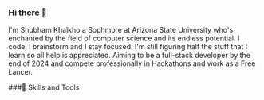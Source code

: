 ### Hi there 👋

<!--
**Shubhoom123/Shubhoom123** is a ✨ _special_ ✨ repository because its `README.md` (this file) appears on your GitHub profile.

Here are some ideas to get you started:

- 🔭 I’m currently working on ...
- 🌱 I’m currently learning ...
- 👯 I’m looking to collaborate on ...
- 🤔 I’m looking for help with ...
- 💬 Ask me about ...
- 📫 How to reach me: ...
- 😄 Pronouns: ...
- ⚡ Fun fact: ...
-->
I'm Shubham Khalkho a Sophmore at Arizona State University who's enchanted by the field of computer science and its endless potential. I code, I brainstorm and I stay focused. I'm still figuring half the stuff that I learn so all help is appreciated. Aiming to be a full-stack developer by the end of 2024 and compete professionally in Hackathons and work as a Free Lancer.

###🧰 Skills and Tools
